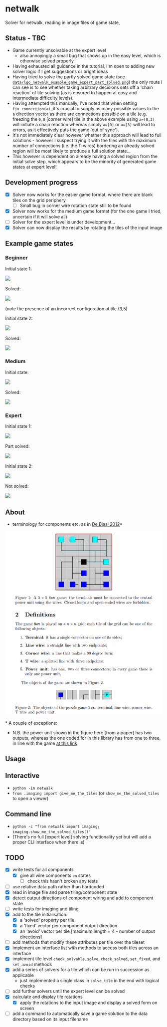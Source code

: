 # netwalk

Solver for netwalk, reading in image files of game state,

## Status - TBC

- Game currently unsolvable at the expert level
  - also annoyingly a small bug that shows up in the easy level, which is otherwise solved properly
- Having exhausted all guidance in the tutorial, I'm open to adding new solver logic if I get suggestions or bright ideas
- Having tried to solve the partly solved game state (see [`data/lgo_netwalk_example_game_expert_part_solved.png`](https://github.com/lmmx/netwalk/blob/master/data/lgo_netwalk_example_game_expert_part_solved.png)) the only route I can see is to see whether taking arbitrary decisions sets off a 'chain reaction' of tile solving (as is ensured to happen at easy and intermediate difficulty levels).
- Having attempted this manually, I've noted that when setting `fix_connection(a)`, it's crucial to supply as many possible values to the `a` direction vector as there are connections possible on a tile (e.g. freezing the `0,0` [corner wire] tile in the above example using `a=[0,3]` will initiate a chain reaction whereas simply `a=[0]` or `a=[3]` will lead to errors, as it effectively puts the game 'out of sync').
- It's not immediately clear however whether this approach will lead to full solutions - however I suspect trying it with the tiles with the maximum number of connections (i.e. the T-wires) bordering an already solved region will be most likely to produce a full solution state...
- This however is dependent on already having a solved region from the initial solve step, which appears to be the minority of generated game states at expert level!

## Development progress

- [x] Solver now works for the easier game format, where there are blank tiles on the grid periphery
  - [ ] Small bug in corner wire rotation state still to be found
- [x] Solver now works for the medium game format (for the one game I tried, uncertain if it will solve all)
- [ ] Solver for the expert level is under development...
- [x] Solver can now display the results by rotating the tiles of the input image

## Example game states

### Beginner

Initial state 1:

![](https://raw.githubusercontent.com/lmmx/netwalk/master/data/lgo_netwalk_example_game_easy.png)

Solved:

![](https://raw.githubusercontent.com/lmmx/netwalk/master/data/lgo_netwalk_example_game_easy_solved.png)

(note the presence of an incorrect configuration at tile (3,5)

Initial state 2:

![](https://raw.githubusercontent.com/lmmx/netwalk/master/data/lgo_netwalk_example_game_easy_2.png)

Solved:

![](https://raw.githubusercontent.com/lmmx/netwalk/master/data/lgo_netwalk_example_game_easy_2_solved.png)

### Medium

Initial state:

![](https://raw.githubusercontent.com/lmmx/netwalk/master/data/lgo_netwalk_example_game_medium.png)

Solved:

![](https://raw.githubusercontent.com/lmmx/netwalk/master/data/lgo_netwalk_example_game_medium_solved.png)

### Expert

Initial state 1:

![](https://raw.githubusercontent.com/lmmx/netwalk/master/data/lgo_netwalk_example_game_expert.png)

Part solved:

![](https://raw.githubusercontent.com/lmmx/netwalk/master/data/lgo_netwalk_example_game_expert_part_solved.png)

Initial state 2:

![](https://raw.githubusercontent.com/lmmx/netwalk/master/data/lgo_netwalk_example_game_expert_2.png)

Not solved:

![](https://raw.githubusercontent.com/lmmx/netwalk/master/data/lgo_netwalk_example_game_expert_2_not_solved.png)

## About

- terminology for components etc. as in [De Biasi 2012][debiasi12]\*

[debiasi12]: http://www.nearly42.org/vdisk/cstheory/netnpc.pdf "The complexity of the puzzle game Net: rotating wires can drive you crazy"

![Schematic of the NetWalk puzzle and its components, from De Biasi (2012) The complexity of the puzzle game Net: rotating wires can drive you crazy](https://raw.githubusercontent.com/lmmx/shots/master/2018/Feb/de-biasi12_figs1-%2B-2_netwalk-schematic.png)

\* A couple of exceptions:

- N.B. the power unit shown in the figure here [from a paper] has two outputs, whereas the one coded for in this library has from one to three, in line with the game [at this link](http://www.logicgamesonline.com/netwalk)

## Usage

## Interactive

- `python -im netwalk`
- `from .imaging import give_me_the_tiles` (or `show_me_the_solved_tiles` to open a viewer)

## Command line

- `python -c "from netwalk import imaging; imaging.show_me_the_solved_tiles()"`
- (There's no full [expert level] solving functionality yet but will add a proper CLI interface when there is)

## TODO

- [x] write tests for all components
  - [x] give all wire components `on` states
    - [ ] check this hasn't broken any tests
- [ ] use relative data path rather than hardcoded
- [x] read in image file and parse tiling/component state
- [x] detect output directions of component wiring and add to component state
- [ ] write tests for imaging and tiling
- [x] add to the tile initialisation:
  - [x] a 'solved' property per tile
  - [x] a 'fixed' vector per component output direction
  - [x] an 'avoid' vector per tile [maximum length = 4 - number of output directions]
- [ ] add methods that modify these attributes per tile over the tileset
- [x] implement an interface list with methods to access both tiles across an interface
- [x] implement tile level `check_solvable`, `solve`, `check_solved`, `set_fixed`, and `set_avoid` methods
- [x] add a series of solvers for a tile which can be run in succession as applicable
  - just implemented a single class in `solve_tile` in the end with logical checks
- [ ] add further solvers until the expert level can be solved
- [x] calculate and display tile rotations
  - [x] apply the rotations to the input image and display a solved form on screen
- [ ] add a command to automatically save a game solution to the data directory based on its input filename
